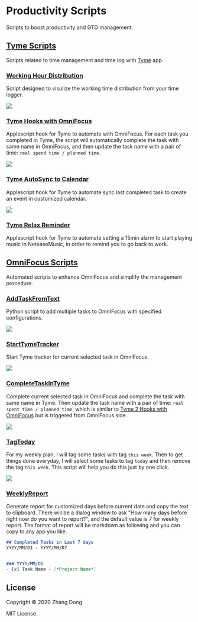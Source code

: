 # Productivity Scripts
Scripts to boost productivity and GTD management.

## [Tyme Scripts](https://github.com/zdong1995/productivity_script/tree/master/Tyme)
Scripts related to time management and time log with [Tyme](https://tyme-app.com/en/) app.

### [Working Hour Distribution](https://github.com/zdong1995/productivity_script/tree/master/Tyme/Working_hour/)
Script designed to visulize the working time distribution from your time logger.

![](https://github.com/zdong1995/productivity_script/blob/master/img/work_hour.gif)

### [Tyme Hooks with OmniFocus](https://github.com/zdong1995/productivity_script/tree/master/Tyme/Tyme_hooks/)
Applescript hook for Tyme to automate with OmniFocus. For each task you completed in Tyme, the script will automatically complete the task with same name in OmniFocus, and then update the task name with a pair of time: `real spend time / planned time`.

![](https://github.com/zdong1995/productivity_script/blob/master/img/finish_in_tyme.gif)

### [Tyme AutoSync to Calendar](https://github.com/zdong1995/productivity_script/tree/master/Tyme/Tyme_BusyCal/)
Applescript hook for Tyme to automate sync last completed task to create an event in customized calendar.

![](https://github.com/zdong1995/productivity_script/blob/master/img/tyme_to_cal.gif)

### [Tyme Relax Reminder](https://github.com/zdong1995/productivity_script/tree/master/Tyme/Tyme_Relax_reminder/)
Applescript hook for Tyme to automate setting a 15min alarm to start playing music in NeteaseMusic, in order to remind you to go back to work.

## [OmniFocus Scripts](https://github.com/zdong1995/productivity_script/tree/master/OmniFocus)
Automated scripts to enhance OmniFocus and simplify the management procedure.

### [AddTaskFromText](https://github.com/zdong1995/productivity_script/tree/master/OmniFocus/AddTaskFromText)
Python script to add multiple tasks to OmniFocus with specified configurations.

![](https://github.com/zdong1995/productivity_script/blob/master/img/text_to_om.gif)

### [StartTymeTracker](https://github.com/zdong1995/productivity_script/tree/master/OmniFocus/StartTymeTracker)
Start Tyme tracker for current selected task in OmniFocus.

![](https://github.com/zdong1995/productivity_script/blob/master/img/start_in_om.gif)

### [CompleteTaskInTyme](https://github.com/zdong1995/productivity_script/tree/master/OmniFocus/CompleteTaskInTyme)
Complete current selected task in OmniFocus and complete the task with same name in Tyme. Then update the task name with a pair of time: `real spent time / planned time`, which is similar to [Tyme 2 Hooks with OmniFocus](https://github.com/zdong1995/productivity_script/tree/master/Tyme/Tyme2_hooks/) but is triggered from OmniFocus side.

![](https://github.com/zdong1995/productivity_script/blob/master/img/finish_in_om.gif)

### [TagToday](https://github.com/zdong1995/productivity_script/tree/master/OmniFocus/TagToday)
For my weekly plan, I will tag some tasks with tag `this week`. Then to get things done everyday, I will select some tasks to tag `today` and then remove the tag `this week`. This script will help you do this just by one click.

![](https://github.com/zdong1995/productivity_script/blob/master/img/tag_change.gif)

### [WeeklyReport](https://github.com/zdong1995/productivity_script/tree/master/OmniFocus/WeeklyReport)
Generate report for customized days before current date and copy the text to clipboard. There will be a dialog window to ask "How many days before right now do you want to report?", and the default value is 7 for weekly report. The format of report will be markdown as following and you can copy to any app you like.
``` markdown
## Completed Tasks in Last 7 days
YYYY/MM/D1 - YYYY/MM/D7


### YYYY/MM/D1
- [x] Task Name - [*Project Name*]
```
## License
Copyright © 2020 Zhang Dong

MIT License